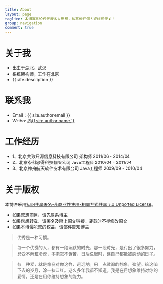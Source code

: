 ```yaml
---
title: About
layout: page
tagline: 本博客言论仅代表本人思想，与其他任何人或组织无关！
group: navigation
comment: true
---
```


# 关于我

- 出生于湖北、武汉
- 系统架构师，工作在北京
- {{ site.description }}

# 联系我

- Email：{{ site.author.email }}
- Weibo: <a href='http://weibo.com/{{ site.author.weibo }}'>@{{ site.author.name }}</a>

# 工作经历

- 1、北京共致开源信息科技有限公司		架构师		2011/06 - 2014/04
- 2、北京泰科思得科技有限公司		Java工程师	2010/04 - 2011/04
- 3、北京神舟航天软件技术有限公司		Java工程师	2009/09 - 2010/04

# 关于版权

本博客采用<a href="http://www.creativecommons.org/licenses/by-nc-sa/3.0/cn/deed.zh">知识共享署名-非商业性使用-相同方式共享 3.0 Unported License</a>。

* 如果您想商用，请先联系博主
* 如果您想转载，请署名及附上原文链接，转载时不得修改原文
* 如果本博侵犯您的权益，请邮件告知博主


>优秀是一种习惯。 

>每一个优秀的人，都有一段沉默的时光，那一段时光，是付出了很多努力，忍受不解和冷漠，不抱怨不诉苦，日后说起时，连自己都能被感动的日子。
 
>有一种爱，就是像我对你这样，远远地，用一点微弱的想象，张望。给这暗下去的岁月，涂一抹口红。这么多年我都不知道，我是在用想象维持对你的爱情，还是在用你维持想象的能力。 


